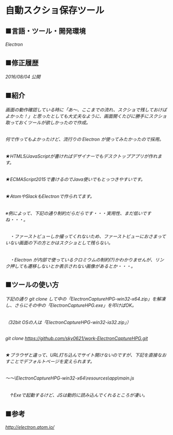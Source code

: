 # 自動スクショ保存ツール
## ■言語・ツール・開発環境
###### Electron
## ■修正履歴
###### 2016/08/04 公開
## ■紹介
###### 画面の動作確認している時に「あ～、ここまでの流れ、スクショで残しておけばよかった！」と思ったとしても大丈夫なように、画面開くたびに勝手にスクショ取っておくツールが欲しかったので作成。
###### 何で作ってもよかったけど、流行りの Electron が使ってみたかったので採用。
###### ★HTML5/JavaScriptが書ければデザイナーでもデスクトップアプリが作れます。
###### ★ECMAScript2015で書けるのでJava使いでもとっつきやすいです。
###### ★AtomやSlackもElectronで作られてます。
###### ※例によって、下記の通り制約だらだらです・・・実用性、まだ低いですね・・・。
###### 　・ファーストビューしか撮ってくれないため、ファーストビューにおさまっていない画面の下の方とかはスクショとして残らない。
###### 　・Electron が内部で使っているクロミウムの制約(?)かわかりませんが、リンク押しても遷移しないとか表示されない画像があるとか・・・。
## ■ツールの使い方
###### 下記の通り git clone して中の「ElectronCaptureHPG-win32-x64.zip」を解凍し、さらにその中の「ElectronCaptureHPG.exe」を叩けばOK。
###### （32bit OSの人は「ElectronCaptureHPG-win32-ia32.zip」）
###### git clone https://github.com/sky0621/work-ElectronCaptureHPG.git
###### ★ブラウザと違って、URL打ち込んでサイト開けないのですが、下記を直接なおすことでデフォルトページを変えられます。
###### ～～\ElectronCaptureHPG-win32-x64\resources\app\main.js
###### 　↑Exeで起動するけど、JSは動的に読み込んでくれるところが凄い。
## ■参考
###### http://electron.atom.io/
